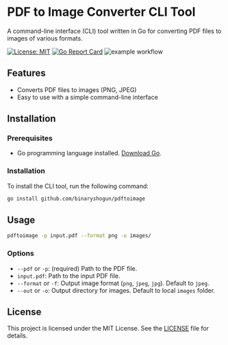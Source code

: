 # PDF to Image Converter CLI Tool

A command-line interface (CLI) tool written in Go for converting PDF files to images of various formats.

[![License: MIT](https://img.shields.io/badge/License-MIT-yellow.svg)](https://opensource.org/licenses/MIT)
[![Go Report Card](https://goreportcard.com/badge/gojp/goreportcard)](https://goreportcard.com/report/binaryshogun/pdftoimage)
![example workflow](https://github.com/github/docs/actions/workflows/go.yml/badge.svg)

## Features

- Converts PDF files to images (PNG, JPEG)
- Easy to use with a simple command-line interface

## Installation

### Prerequisites

- Go programming language installed. [Download Go](https://golang.org/dl/).

### Installation

To install the CLI tool, run the following command:

```bash
go install github.com/binaryshogun/pdftoimage
```

## Usage

```bash
pdftoimage -p input.pdf --format png -o images/
```

### Options

- `--pdf` or `-p`: (required) Path to the PDF file.
- `input.pdf`: Path to the input PDF file.
- `--format` or `-f`:  Output image format (`png`, `jpeg`, `jpg`). Default to `jpeg`.
- `--out` or `-o`: Output directory for images. Default to local `images` folder.

## License

This project is licensed under the MIT License. See the [LICENSE](https://github.com/binaryshogun/pdftoimage/LICENCE.md) file for details.
